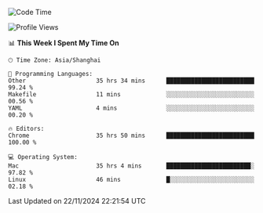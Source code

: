 <!--START_SECTION:waka-->
![Code Time](http://img.shields.io/badge/Code%20Time-3%2C043%20hrs%2034%20mins-blue)

![Profile Views](http://img.shields.io/badge/Profile%20Views-1-blue)

📊 **This Week I Spent My Time On** 

```text
🕑︎ Time Zone: Asia/Shanghai

💬 Programming Languages: 
Other                    35 hrs 34 mins      █████████████████████████   99.24 % 
Makefile                 11 mins             ░░░░░░░░░░░░░░░░░░░░░░░░░   00.56 % 
YAML                     4 mins              ░░░░░░░░░░░░░░░░░░░░░░░░░   00.20 % 

🔥 Editors: 
Chrome                   35 hrs 50 mins      █████████████████████████   100.00 % 

💻 Operating System: 
Mac                      35 hrs 4 mins       ████████████████████████░   97.82 % 
Linux                    46 mins             █░░░░░░░░░░░░░░░░░░░░░░░░   02.18 % 
```


 Last Updated on 22/11/2024 22:21:54 UTC
<!--END_SECTION:waka-->
